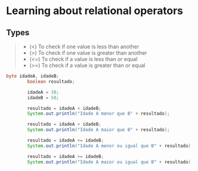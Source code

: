 # Learning about relational operators

## Types

> - (<) To check if one value is less than another
> - (>) To check if one value is greater than another
> - (<=) To check if a value is less than or equal
> - (>=) To check if a value is greater than or equal

```java
byte idadeA, idadeB;
		boolean resultado;

		idadeA = 30;
		idadeB = 50;

		resultado = idadeA < idadeB;
		System.out.println("Idade A menor que B" + resultado);

		resultado = idadeA > idadeB;
		System.out.println("Idade A maior que B" + resultado);

		resultado = idadeA <= idadeB;
		System.out.println("Idade A menor ou igual que B" + resultado);

		resultado = idadeA >= idadeB;
		System.out.println("Idade A maior ou igual que B" + resultado);
```